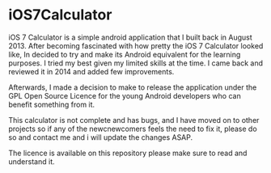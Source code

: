 iOS7Calculator
==============

iOS 7 Calculator is a simple android application that I built back in August 2013. After becoming fascinated with how pretty the iOS 7 Calculator looked like, In decided to try and make its Android equivalent for the learning purposes. I tried my best given my limited skills at the time. I came back and reviewed it in 2014 and added few improvements.

Afterwards, I made a decision to make to release the application under the GPL Open Source Licence for the young Android developers who can benefit something from it.

This calculator is not complete and has bugs, and I have moved on to other projects so if any of the newcnewcomers feels the need to fix it, please do so and contact me and i will update the changes ASAP.

The licence is available on this repository please make sure to read and understand it.
